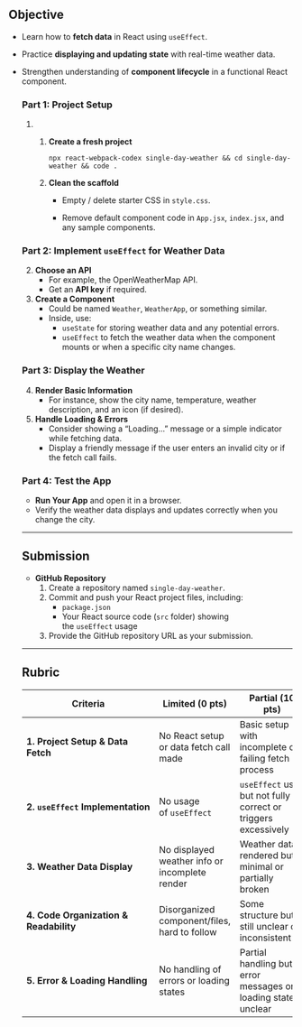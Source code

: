 ## Objective

- Learn how to **fetch data** in React using `useEffect`.
- Practice **displaying and updating state** with real-time weather data.
- Strengthen understanding of **component lifecycle** in a functional React component.

  ### Part 1: Project Setup

  1. 1. **Create a fresh project**

        `npx react-webpack-codex single-day-weather && cd single-day-weather && code .`

     2. **Clean the scaffold**

        - Empty / delete starter CSS in `style.css`.

        - Remove default component code in `App.jsx`, `index.jsx`, and any sample components.

  ### Part 2: Implement `useEffect` for Weather Data

  2. **Choose an API**
     - For example, the OpenWeatherMap API.
     - Get an **API key** if required.
  3. **Create a Component**
     - Could be named `Weather`, `WeatherApp`, or something similar.
     - Inside, use:
       - `useState` for storing weather data and any potential errors.
       - `useEffect` to fetch the weather data when the component mounts or when a specific city name changes.

  ### Part 3: Display the Weather

  4. **Render Basic Information**
     - For instance, show the city name, temperature, weather description, and an icon (if desired).
  5. **Handle Loading & Errors**
     - Consider showing a “Loading…” message or a simple indicator while fetching data.
     - Display a friendly message if the user enters an invalid city or if the fetch call fails.

  ### Part 4: Test the App

  - **Run Your App** and open it in a browser.
  - Verify the weather data displays and updates correctly when you change the city.

  ***

  ## Submission

  - **GitHub Repository**
    1. Create a repository named `single-day-weather`.
    2. Commit and push your React project files, including:
       - `package.json`
       - Your React source code (`src` folder) showing the `useEffect` usage
    3. Provide the GitHub repository URL as your submission.

  ***

  ## Rubric

  | Criteria                               | Limited (0 pts)                                | Partial (10 pts)                                               | Complete (20 pts)                                                                                  |
  | -------------------------------------- | ---------------------------------------------- | -------------------------------------------------------------- | -------------------------------------------------------------------------------------------------- |
  | **1. Project Setup & Data Fetch**      | No React setup or data fetch call made         | Basic setup with incomplete or failing fetch process           | Project initialized correctly and data fetch works as intended                                     |
  | **2. `useEffect` Implementation**      | No usage of `useEffect`                        | `useEffect` used but not fully correct or triggers excessively | Properly implemented `useEffect` for fetching data or reacting to state changes                    |
  | **3. Weather Data Display**            | No displayed weather info or incomplete render | Weather data rendered but minimal or partially broken          | Complete data render (city, temperature, description, etc.) with clear UI presentation             |
  | **4. Code Organization & Readability** | Disorganized component/files, hard to follow   | Some structure but still unclear or inconsistent               | Well-structured React components, readable code, logical state management                          |
  | **5. Error & Loading Handling**        | No handling of errors or loading states        | Partial handling but error messages or loading states unclear  | Clear user feedback for loading/error states; gracefully handles invalid inputs or failed requests |
